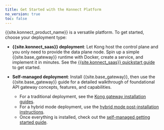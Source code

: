 ```yaml
---
title: Get Started with the Konnect Platform
no_version: true
toc: false
---
```


{{site.konnect_product_name}} is a versatile platform. To get started, choose
your deployment type:

* **{{site.konnect_saas}} deployment**: Let Kong host the control plane
and you only need to provide the data plane node. Spin up a simple
{{site.base_gateway}} runtime with Docker, create a service, and implement it
in minutes. See the
[{{site.konnect_saas}} quickstart guide](/konnect/getting-started/) to get
started.

* **Self-managed deployment**:
Install {{site.base_gateway}}, then use the {{site.base_gateway}} guide for a
detailed walkthrough of foundational API gateway concepts, features, and
capabilities.
    * For a traditional deployment, see the [Kong gateway installation guides](/gateway/latest/install-and-run).
    * For a hybrid mode deployment, use the [hybrid mode post-installation instructions](/gateway/latest/plan-and-deploy/hybrid-mode/hybrid-mode-setup).
    * Once everything is installed, check out the
    [self-managed getting started guide](/gateway/latest/get-started/comprehensive).
